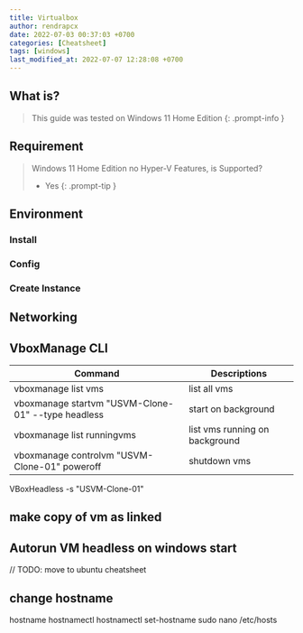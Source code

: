 ```yaml
---
title: Virtualbox
author: rendrapcx
date: 2022-07-03 00:37:03 +0700
categories: [Cheatsheet]
tags: [windows]
last_modified_at: 2022-07-07 12:28:08 +0700
---
```

## What is?

> This guide was tested on Windows 11 Home Edition
{: .prompt-info }

## Requirement

> Windows 11 Home Edition no Hyper-V Features, is Supported?
> - Yes
{: .prompt-tip }

## Environment

### Install

### Config

### Create Instance

## Networking

## VboxManage CLI
| Command                                            | Descriptions                   |
| -------------------------------------------------- | ------------------------------ |
| vboxmanage list vms                                | list all vms                   |
| vboxmanage startvm "USVM-Clone-01" --type headless | start on background            |
| vboxmanage list runningvms                         | list vms running on background |
| vboxmanage controlvm "USVM-Clone-01" poweroff      | shutdown vms                   |
VBoxHeadless -s "USVM-Clone-01"

## make copy of vm as linked

## Autorun VM headless on windows start

// TODO: move to ubuntu cheatsheet
## change hostname 
hostname
hostnamectl
hostnamectl set-hostname <new-hostname>
sudo nano /etc/hosts